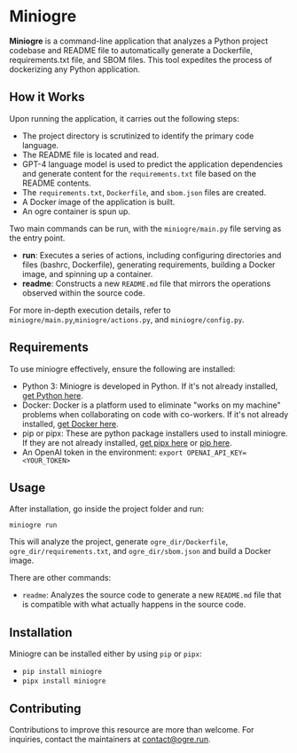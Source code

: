 # Miniogre

**Miniogre** is a command-line application that analyzes a Python project codebase and README file to automatically generate a Dockerfile, requirements.txt file, and SBOM files. This tool expedites the process of dockerizing any Python application.

## How it Works

Upon running the application, it carries out the following steps:

- The project directory is scrutinized to identify the primary code language.
- The README file is located and read.
- GPT-4 language model is used to predict the application dependencies and generate content for the `requirements.txt` file based on the README contents.
- The `requirements.txt`, `Dockerfile`, and `sbom.json` files are created.
- A Docker image of the application is built.
- An ogre container is spun up.

Two main commands can be run, with the `miniogre/main.py` file serving as the entry point.

- **run**: Executes a series of actions, including configuring directories and files (bashrc, Dockerfile), generating requirements, building a Docker image, and spinning up a container.
- **readme**: Constructs a new `README.md` file that mirrors the operations observed within the source code.

For more in-depth execution details, refer to `miniogre/main.py`,`miniogre/actions.py`, and `miniogre/config.py`.

## Requirements

To use miniogre effectively, ensure the following are installed:

- Python 3: Miniogre is developed in Python. If it's not already installed, [get Python here](https://www.python.org/downloads/).
- Docker: Docker is a platform used to eliminate "works on my machine" problems when collaborating on code with co-workers. If it's not already installed, [get Docker here](https://docs.docker.com/get-docker/).
- pip or pipx: These are python package installers used to install miniogre. If they are not already installed, [get pipx here](https://pipxproject.github.io/pipx/installation/) or [pip here](https://pip.pypa.io/en/stable/installing/).
- An OpenAI token in the environment: `export OPENAI_API_KEY=<YOUR_TOKEN>`

## Usage 

After installation, go inside the project folder and run:

`miniogre run`

This will analyze the project, generate `ogre_dir/Dockerfile`, `ogre_dir/requirements.txt`, and `ogre_dir/sbom.json` and build a Docker image.

There are other commands:

- `readme`: Analyzes the source code to generate a new `README.md` file that is compatible with what actually happens in the source code.  

## Installation
Miniogre can be installed either by using `pip` or `pipx`:
- `pip install miniogre`
- `pipx install miniogre`

## Contributing
Contributions to improve this resource are more than welcome. For inquiries, contact the maintainers at [contact@ogre.run](contact@ogre.run).

